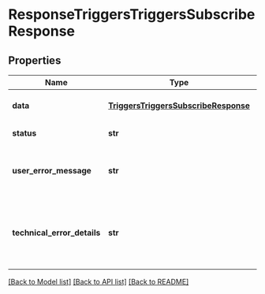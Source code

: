 # ResponseTriggersTriggersSubscribeResponse

## Properties
Name | Type | Description | Notes
------------ | ------------- | ------------- | -------------
**data** | [**TriggersTriggersSubscribeResponse**](TriggersTriggersSubscribeResponse.md) | API specific response data | [optional] 
**status** | **str** | Response status | [optional] 
**user_error_message** | **str** | Error message, in a user readable format | [optional] 
**technical_error_details** | **str** | Technical error details, let us know if you received this. | [optional] 

[[Back to Model list]](../README.md#documentation-for-models) [[Back to API list]](../README.md#documentation-for-api-endpoints) [[Back to README]](../README.md)


